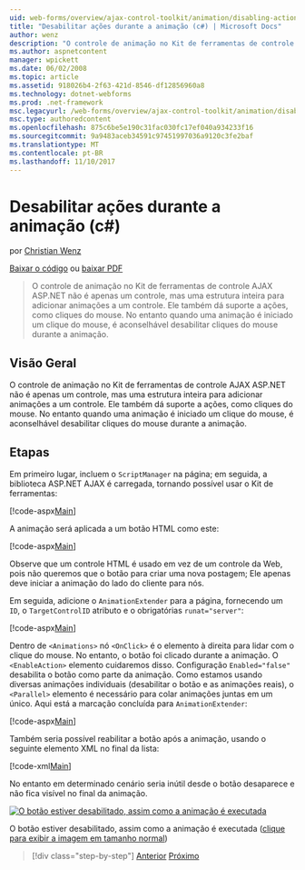 ```yaml
---
uid: web-forms/overview/ajax-control-toolkit/animation/disabling-actions-during-animation-cs
title: "Desabilitar ações durante a animação (c#) | Microsoft Docs"
author: wenz
description: "O controle de animação no Kit de ferramentas de controle AJAX ASP.NET não é apenas um controle, mas uma estrutura inteira para adicionar animações a um controle. Ele também dá suporte à ação..."
ms.author: aspnetcontent
manager: wpickett
ms.date: 06/02/2008
ms.topic: article
ms.assetid: 918026b4-2f63-421d-8546-df12856960a8
ms.technology: dotnet-webforms
ms.prod: .net-framework
msc.legacyurl: /web-forms/overview/ajax-control-toolkit/animation/disabling-actions-during-animation-cs
msc.type: authoredcontent
ms.openlocfilehash: 875c6be5e190c31fac030fc17ef040a934233f16
ms.sourcegitcommit: 9a9483aceb34591c97451997036a9120c3fe2baf
ms.translationtype: MT
ms.contentlocale: pt-BR
ms.lasthandoff: 11/10/2017
---
```

<a name="disabling-actions-during-animation-c"></a>Desabilitar ações durante a animação (c#)
====================
por [Christian Wenz](https://github.com/wenz)

[Baixar o código](http://download.microsoft.com/download/f/9/a/f9a26acd-8df4-4484-8a18-199e4598f411/Animation7.cs.zip) ou [baixar PDF](http://download.microsoft.com/download/6/7/1/6718d452-ff89-4d3f-a90e-c74ec2d636a3/animation7CS.pdf)

> O controle de animação no Kit de ferramentas de controle AJAX ASP.NET não é apenas um controle, mas uma estrutura inteira para adicionar animações a um controle. Ele também dá suporte a ações, como cliques do mouse. No entanto quando uma animação é iniciado um clique do mouse, é aconselhável desabilitar cliques do mouse durante a animação.


## <a name="overview"></a>Visão Geral

O controle de animação no Kit de ferramentas de controle AJAX ASP.NET não é apenas um controle, mas uma estrutura inteira para adicionar animações a um controle. Ele também dá suporte a ações, como cliques do mouse. No entanto quando uma animação é iniciado um clique do mouse, é aconselhável desabilitar cliques do mouse durante a animação.

## <a name="steps"></a>Etapas

Em primeiro lugar, incluem o `ScriptManager` na página; em seguida, a biblioteca ASP.NET AJAX é carregada, tornando possível usar o Kit de ferramentas:

[!code-aspx[Main](disabling-actions-during-animation-cs/samples/sample1.aspx)]

A animação será aplicada a um botão HTML como este:

[!code-aspx[Main](disabling-actions-during-animation-cs/samples/sample2.aspx)]

Observe que um controle HTML é usado em vez de um controle da Web, pois não queremos que o botão para criar uma nova postagem; Ele apenas deve iniciar a animação do lado do cliente para nós.

Em seguida, adicione o `AnimationExtender` para a página, fornecendo um `ID`, o `TargetControlID` atributo e o obrigatórias `runat="server"`:

[!code-aspx[Main](disabling-actions-during-animation-cs/samples/sample3.aspx)]

Dentro de `<Animations>` nó `<OnClick>` é o elemento à direita para lidar com o clique do mouse. No entanto, o botão foi clicado durante a animação. O `<EnableAction>` elemento cuidaremos disso. Configuração `Enabled="false"` desabilita o botão como parte da animação. Como estamos usando diversas animações individuais (desabilitar o botão e as animações reais), o `<Parallel>` elemento é necessário para colar animações juntas em um único. Aqui está a marcação concluída para `AnimationExtender`:

[!code-aspx[Main](disabling-actions-during-animation-cs/samples/sample4.aspx)]

Também seria possível reabilitar a botão após a animação, usando o seguinte elemento XML no final da lista:

[!code-xml[Main](disabling-actions-during-animation-cs/samples/sample5.xml)]

No entanto em determinado cenário seria inútil desde o botão desaparece e não fica visível no final da animação.


[![O botão estiver desabilitado, assim como a animação é executada](disabling-actions-during-animation-cs/_static/image2.png)](disabling-actions-during-animation-cs/_static/image1.png)

O botão estiver desabilitado, assim como a animação é executada ([clique para exibir a imagem em tamanho normal](disabling-actions-during-animation-cs/_static/image3.png))

>[!div class="step-by-step"]
[Anterior](animating-in-response-to-user-interaction-cs.md)
[Próximo](triggering-an-animation-in-another-control-cs.md)
